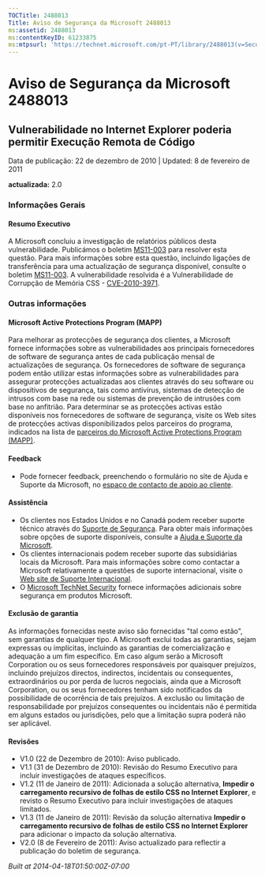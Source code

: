 ```yaml
---
TOCTitle: 2488013
Title: Aviso de Segurança da Microsoft 2488013
ms:assetid: 2488013
ms:contentKeyID: 61233875
ms:mtpsurl: 'https://technet.microsoft.com/pt-PT/library/2488013(v=Security.10)'
---
```


Aviso de Segurança da Microsoft 2488013
=======================================

Vulnerabilidade no Internet Explorer poderia permitir Execução Remota de Código
-------------------------------------------------------------------------------

Data de publicação: 22 de dezembro de 2010 | Updated: 8 de fevereiro de 2011

**actualizada:** 2.0

### Informações Gerais

#### Resumo Executivo

A Microsoft concluiu a investigação de relatórios públicos desta vulnerabilidade. Publicámos o boletim [MS11-003](http://go.microsoft.com/fwlink/?linkid=208304) para resolver esta questão. Para mais informações sobre esta questão, incluindo ligações de transferência para uma actualização de segurança disponível, consulte o boletim [MS11-003](http://go.microsoft.com/fwlink/?linkid=208304). A vulnerabilidade resolvida é a Vulnerabilidade de Corrupção de Memória CSS - [CVE-2010-3971](http://www.cve.mitre.org/cgi-bin/cvename.cgi?name=cve-2010-3971).

### Outras informações

#### Microsoft Active Protections Program (MAPP)

Para melhorar as protecções de segurança dos clientes, a Microsoft fornece informações sobre as vulnerabilidades aos principais fornecedores de software de segurança antes de cada publicação mensal de actualizações de segurança. Os fornecedores de software de segurança podem então utilizar estas informações sobre as vulnerabilidades para assegurar protecções actualizadas aos clientes através do seu software ou dispositivos de segurança, tais como antivírus, sistemas de detecção de intrusos com base na rede ou sistemas de prevenção de intrusões com base no anfitrião. Para determinar se as protecções activas estão disponíveis nos fornecedores de software de segurança, visite os Web sites de protecções activas disponibilizados pelos parceiros do programa, indicados na lista de [parceiros do Microsoft Active Protections Program (MAPP)](http://www.microsoft.com/security/msrc/mapp/partners.mspx).

#### Feedback

-   Pode fornecer feedback, preenchendo o formulário no site de Ajuda e Suporte da Microsoft, no [espaço de contacto de apoio ao cliente](https://support.microsoft.com/common/survey.aspx?scid=sw;en;1257&amp;showpage=1&amp;ws=technet&amp;sd=tech).

#### Assistência

-   Os clientes nos Estados Unidos e no Canadá podem receber suporte técnico através do [Suporte de Segurança](http://go.microsoft.com/fwlink/?linkid=21131). Para obter mais informações sobre opções de suporte disponíveis, consulte a [Ajuda e Suporte da Microsoft](http://support.microsoft.com/).
-   Os clientes internacionais podem receber suporte das subsidiárias locais da Microsoft. Para mais informações sobre como contactar a Microsoft relativamente a questões de suporte internacional, visite o [Web site de Suporte Internacional](http://go.microsoft.com/fwlink/?linkid=21155).
-   O [Microsoft TechNet Security](http://go.microsoft.com/fwlink/?linkid=21132) fornece informações adicionais sobre segurança em produtos Microsoft.

#### Exclusão de garantia

As informações fornecidas neste aviso são fornecidas "tal como estão", sem garantias de qualquer tipo. A Microsoft exclui todas as garantias, sejam expressas ou implícitas, incluindo as garantias de comercialização e adequação a um fim específico. Em caso algum serão a Microsoft Corporation ou os seus fornecedores responsáveis por quaisquer prejuízos, incluindo prejuízos directos, indirectos, incidentais ou consequentes, extraordinários ou por perda de lucros negociais, ainda que a Microsoft Corporation, ou os seus fornecedores tenham sido notificados da possibilidade de ocorrência de tais prejuízos. A exclusão ou limitação de responsabilidade por prejuízos consequentes ou incidentais não é permitida em alguns estados ou jurisdições, pelo que a limitação supra poderá não ser aplicável.

#### Revisões

-   V1.0 (22 de Dezembro de 2010): Aviso publicado.
-   V1.1 (31 de Dezembro de 2010): Revisão do Resumo Executivo para incluir investigações de ataques específicos.
-   V1.2 (11 de Janeiro de 2011): Adicionada a solução alternativa, **Impedir o carregamento recursivo de folhas de estilo CSS no Internet Explorer**, e revisto o Resumo Executivo para incluir investigações de ataques limitados.
-   V1.3 (11 de Janeiro de 2011): Revisão da solução alternativa **Impedir o carregamento recursivo de folhas de estilo CSS no Internet Explorer** para adicionar o impacto da solução alternativa.
-   V2.0 (8 de Fevereiro de 2011): Aviso actualizado para reflectir a publicação do boletim de segurança.

*Built at 2014-04-18T01:50:00Z-07:00*
